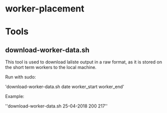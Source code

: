 # worker-placement

# Tools

## download-worker-data.sh
This tool is used to download laliste output in a raw format, as it is stored on the short term workers to the local machine.

Run with sudo:

'download-worker-data.sh date worker_start worker_end'

Example:

''download-worker-data.sh 25-04-2018 200 217''
